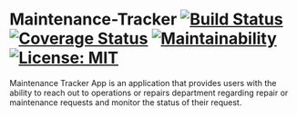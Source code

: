 # Maintenance-Tracker [![Build Status](https://travis-ci.org/chukwuemekachm/Maintenance-Tracker.svg?branch=develop)](https://travis-ci.org/chukwuemekachm/Maintenance-Tracker) [![Coverage Status](https://coveralls.io/repos/github/chukwuemekachm/Maintenance-Tracker/badge.svg?branch=ch-set-up-coveralls-157647477)](https://coveralls.io/github/chukwuemekachm/Maintenance-Tracker?branch=ch-set-up-coveralls-157647477) [![Maintainability](https://api.codeclimate.com/v1/badges/d28cbe4f0bc7ae7669b5/maintainability)](https://codeclimate.com/github/chukwuemekachm/Maintenance-Tracker/maintainability) [![License: MIT](https://img.shields.io/badge/License-MIT-yellow.svg)](https://opensource.org/licenses/MIT)
Maintenance Tracker App is an application that provides users with the ability to reach out to operations or repairs department regarding repair or maintenance requests and monitor the status of their request.
